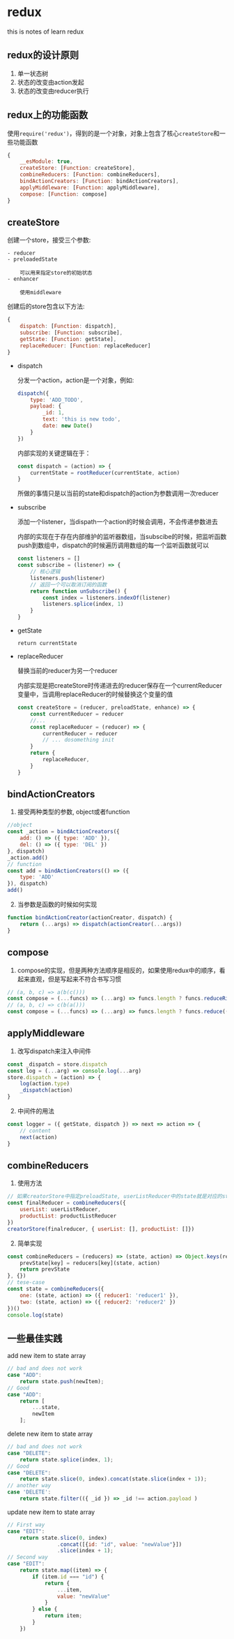 # redux
this is notes of learn redux

## redux的设计原则

1. 单一状态树
2. 状态的改变由action发起
3. 状态的改变由reducer执行

## redux上的功能函数

使用`require('redux')`，得到的是一个对象，对象上包含了核心`createStore`和一些功能函数 
 
```js
{ 
    __esModule: true,
    createStore: [Function: createStore],
    combineReducers: [Function: combineReducers],
    bindActionCreators: [Function: bindActionCreators],
    applyMiddleware: [Function: applyMiddleware],
    compose: [Function: compose] 
}
```

## createStore

创建一个store，接受三个参数:

    - reducer
    - preloadedState

        可以用来指定store的初始状态
    - enhancer

        使用middleware

创建后的store包含以下方法:

```js
{ 
    dispatch: [Function: dispatch],
    subscribe: [Function: subscribe],
    getState: [Function: getState],
    replaceReducer: [Function: replaceReducer] 
}    
```

- dispatch

    分发一个action，action是一个对象，例如:

    ```js
    dispatch({
        type: 'ADD_TODO',
        payload: {
            _id: 1,
            text: 'this is new todo',
            date: new Date()
        }
    })
    ```
    内部实现的关键逻辑在于：

    ```js
    const dispatch = (action) => {
        currentState = rootReducer(currentState, action)
    }
    ```
    所做的事情只是以当前的state和dispatch的action为参数调用一次reducer

- subscribe

    添加一个listener，当dispath一个action的时候会调用，不会传递参数进去

    内部的实现在于存在内部维护的监听器数组，当subscibe的时候，把监听函数push到数组中，dispatch的时候遍历调用数组的每一个监听函数就可以

    ```js
    const listeners = []
    const subscribe = (listener) => {
        // 核心逻辑
        listeners.push(listener)
        // 返回一个可以取消订阅的函数
        return function unSubscribe() {
            const index = listeners.indexOf(listener)
            listeners.splice(index, 1)
        }
    }
    ```

- getState

    `return currentState`

- replaceReducer

    替换当前的reducer为另一个reducer

    内部实现是把createStore时传递进去的reducer保存在一个currentReducer变量中，当调用replaceReducer的时候替换这个变量的值

    ```js
    const createStore = (reducer, preloadState, enhance) => {
        const currentReducer = reducer
        //...
        const replaceReducer = (reducer) => {
            currentReducer = reducer
            // ... dosomething init
        }
        return {
            replaceReducer,
        }
    }
    ```

## bindActionCreators

1. 接受两种类型的参数, object或者function

```js
//object
const _action = bindActionCreators({
    add: () => ({ type: 'ADD' }),
    del: () => ({ type: 'DEL' })
}, dispatch)
_action.add()
// function 
const add = bindActionCreators(() => ({
    type: 'ADD'
}), dispatch)
add()
```

2. 当参数是函数的时候如何实现

```js
function bindActionCreator(actionCreator, dispatch) {
    return (...args) => dispatch(actionCreator(...args))
}        
```
    
## compose

1. compose的实现，但是两种方法顺序是相反的，如果使用redux中的顺序，看起来直观，但是写起来不符合书写习惯

```js
// (a, b, c) => a(b(c()))
const compose = (...funcs) => (...arg) => funcs.length ? funcs.reduceRight((compose, f) => f(compose), funcs.pop()(...arg)) : arg
// (a, b, c) => c(b(a()))
const compose = (...funcs) => (...arg) => funcs.length ? funcs.reduce((compose, f) => f(compose), funcs.shift()(...arg)) : arg
```

## applyMiddleware

1. 改写dispatch来注入中间件

```js
const _dispatch = store.dispatch
const log = (...arg) => console.log(...arg)
store.dispatch = (action) => {
    log(action.type)
    _dispatch(action)
}
```

2. 中间件的用法

```js
const logger = ({ getState, dispatch }) => next => action => {
    // content
    next(action)
}
```

## combineReducers

1. 使用方法

```js
// 如果creatorStore中指定preloadState, userListReducer中的state就是对应的state
const finalReducer = combineReducers({
    userList: userListReducer,
    productList: productListReducer
})        
creatorStore(finalreducer, { userList: [], productList: []})
```

2. 简单实现

```js
const combineReducers = (reducers) => (state, action) => Object.keys(reducers).reduce((prevState, key) => {
    prevState[key] = reducers[key](state, action)
    return prevState
}, {})
// tese-case
const state = combineReducers({
    one: (state, action) => ({ reducer1: 'reducer1' }),
    two: (state, action) => ({ reducer2: 'reducer2' })
})()
console.log(state)                 
```

## 一些最佳实践

add new item to state array

```js
// bad and does not work
case "ADD":
    return state.push(newItem);
// Good
case "ADD":
    return [
        ...state,
        newItem
    ];
```

delete new item to state array

```js
// bad and does not work
case "DELETE":
    return state.splice(index, 1);
// Good
case "DELETE":
    return state.slice(0, index).concat(state.slice(index + 1));
// another way
case 'DELETE':
    return state.filter(({ _id }) => _id !== action.payload )
```

update new item to state array

```js
// First way
case "EDIT":
    return state.slice(0, index)
                .concat([{id: "id", value: "newValue"}])
                .slice(index + 1);
// Second way
case "EDIT":
    return state.map((item) => {
        if (item.id === "id") {
            return {
                ...item, 
                value: "newValue"
            }
        } else {
            return item;
        }
    })    
```